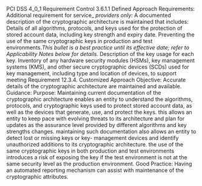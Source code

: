 PCI DSS 4_0_1 Requirement Control 3.6.1.1 Defined Approach Requirements: Additional requirement for service_ _providers only:_ A documented description of the cryptographic architecture is maintained that includes: Details of all algorithms, protocols, and keys used for the protection of stored account data, including key strength and expiry date. Preventing the use of the same cryptographic keys in production and test environments._This_ _bullet is a best practice until its effective date;_ _refer to Applicability Notes below for details._ Description of the key usage for each key. Inventory of any hardware security modules (HSMs), key management systems (KMS), and other secure cryptographic devices (SCDs) used for key management, including type and location of devices, to support meeting Requirement 12.3.4. Customized Approach Objective: Accurate details of the cryptographic architecture are maintained and available. Guidance: Purpose: Maintaining current documentation of the cryptographic architecture enables an entity to understand the algorithms, protocols, and cryptographic keys used to protect stored account data, as well as the devices that generate, use, and protect the keys. this allows an entity to keep pace with evolving threats to its architecture and plan for updates as the assurance level provided by different algorithms and key strengths changes. maintaining such documentation also allows an entity to detect lost or missing keys or key- management devices and identify unauthorized additions to its cryptographic architecture. the use of the same cryptographic keys in both production and test environments introduces a risk of exposing the key if the test environment is not at the same security level as the production environment. Good Practice: Having an automated reporting mechanism can assist with maintenance of the cryptographic attributes.